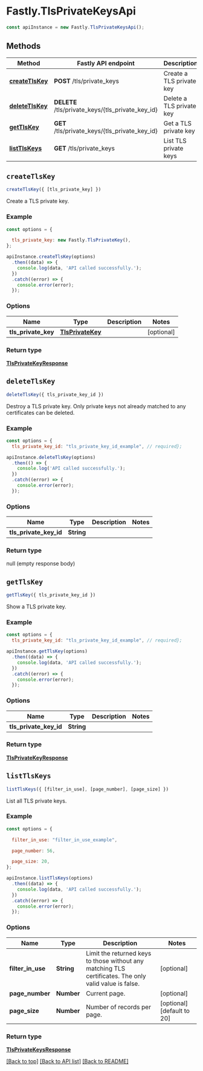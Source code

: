 # Fastly.TlsPrivateKeysApi


```javascript
const apiInstance = new Fastly.TlsPrivateKeysApi();
```
## Methods

Method | Fastly API endpoint | Description
------------- | ------------- | -------------
[**createTlsKey**](TlsPrivateKeysApi.md#createTlsKey) | **POST** /tls/private_keys | Create a TLS private key
[**deleteTlsKey**](TlsPrivateKeysApi.md#deleteTlsKey) | **DELETE** /tls/private_keys/{tls_private_key_id} | Delete a TLS private key
[**getTlsKey**](TlsPrivateKeysApi.md#getTlsKey) | **GET** /tls/private_keys/{tls_private_key_id} | Get a TLS private key
[**listTlsKeys**](TlsPrivateKeysApi.md#listTlsKeys) | **GET** /tls/private_keys | List TLS private keys



## `createTlsKey`

```javascript
createTlsKey({ [tls_private_key] })
```

Create a TLS private key.

### Example

```javascript
const options = {

  tls_private_key: new Fastly.TlsPrivateKey(),
};

apiInstance.createTlsKey(options)
  .then((data) => {
    console.log(data, 'API called successfully.');
  })
  .catch((error) => {
    console.error(error);
  });
```

### Options

Name | Type | Description  | Notes
------------- | ------------- | ------------- | -------------
**tls_private_key** | [**TlsPrivateKey**](../Model/TlsPrivateKey.md) |  | [optional]

### Return type

[**TlsPrivateKeyResponse**](TlsPrivateKeyResponse.md)


## `deleteTlsKey`

```javascript
deleteTlsKey({ tls_private_key_id })
```

Destroy a TLS private key. Only private keys not already matched to any certificates can be deleted.

### Example

```javascript
const options = {
  tls_private_key_id: "tls_private_key_id_example", // required};

apiInstance.deleteTlsKey(options)
  .then(() => {
    console.log('API called successfully.');
  })
  .catch((error) => {
    console.error(error);
  });
```

### Options

Name | Type | Description  | Notes
------------- | ------------- | ------------- | -------------
**tls_private_key_id** | **String** |  |

### Return type

null (empty response body)


## `getTlsKey`

```javascript
getTlsKey({ tls_private_key_id })
```

Show a TLS private key.

### Example

```javascript
const options = {
  tls_private_key_id: "tls_private_key_id_example", // required};

apiInstance.getTlsKey(options)
  .then((data) => {
    console.log(data, 'API called successfully.');
  })
  .catch((error) => {
    console.error(error);
  });
```

### Options

Name | Type | Description  | Notes
------------- | ------------- | ------------- | -------------
**tls_private_key_id** | **String** |  |

### Return type

[**TlsPrivateKeyResponse**](TlsPrivateKeyResponse.md)


## `listTlsKeys`

```javascript
listTlsKeys({ [filter_in_use], [page_number], [page_size] })
```

List all TLS private keys.

### Example

```javascript
const options = {

  filter_in_use: "filter_in_use_example",

  page_number: 56,

  page_size: 20,
};

apiInstance.listTlsKeys(options)
  .then((data) => {
    console.log(data, 'API called successfully.');
  })
  .catch((error) => {
    console.error(error);
  });
```

### Options

Name | Type | Description  | Notes
------------- | ------------- | ------------- | -------------
**filter_in_use** | **String** | Limit the returned keys to those without any matching TLS certificates. The only valid value is false. | [optional]
**page_number** | **Number** | Current page. | [optional]
**page_size** | **Number** | Number of records per page. | [optional] [default to 20]

### Return type

[**TlsPrivateKeysResponse**](TlsPrivateKeysResponse.md)


[[Back to top]](#) [[Back to API list]](../../README.md#endpoints)
[[Back to README]](../../README.md)
